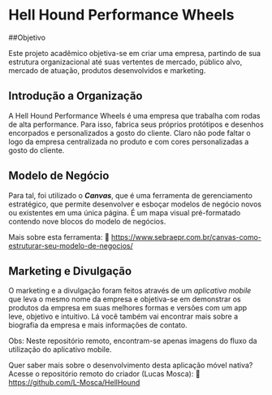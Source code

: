 # Hell Hound Performance Wheels



##Objetivo

Este projeto acadêmico objetiva-se em criar uma empresa, partindo de sua estrutura organizacional até suas vertentes de mercado, público alvo, mercado de atuação, produtos desenvolvidos e marketing.



## Introdução a Organização

A Hell Hound Performance Wheels é uma empresa que trabalha com rodas de alta performance. Para isso, fabrica seus próprios protótipos e desenhos encorpados e personalizados a gosto do cliente. Claro não pode faltar o logo da empresa centralizada no produto e com cores personalizadas a gosto do cliente.



## Modelo de Negócio

Para tal, foi utilizado o ***Canvas***, que é uma ferramenta de gerenciamento estratégico, que permite desenvolver e esboçar modelos de negócio novos ou existentes em uma única página. É um mapa visual pré-formatado contendo nove blocos do modelo de negócios.

Mais sobre esta ferramenta: :link:  <https://www.sebraepr.com.br/canvas-como-estruturar-seu-modelo-de-negocios/>



## Marketing e Divulgação

O marketing e a divulgação foram feitos através de um *aplicativo mobile* que leva o mesmo nome da empresa e objetiva-se em demonstrar os produtos da empresa em suas melhores formas e versões com um app leve, objetivo e intuitivo. Lá você também vai encontrar mais sobre a biografia da empresa e mais informações de contato.

Obs: Neste repositório remoto, encontram-se apenas imagens do fluxo da utilização do aplicativo mobile.

Quer saber mais sobre o desenvolvimento desta aplicação móvel nativa? Acesse o repositório remoto do criador (Lucas Mosca): :link: <https://github.com/L-Mosca/HellHound>

